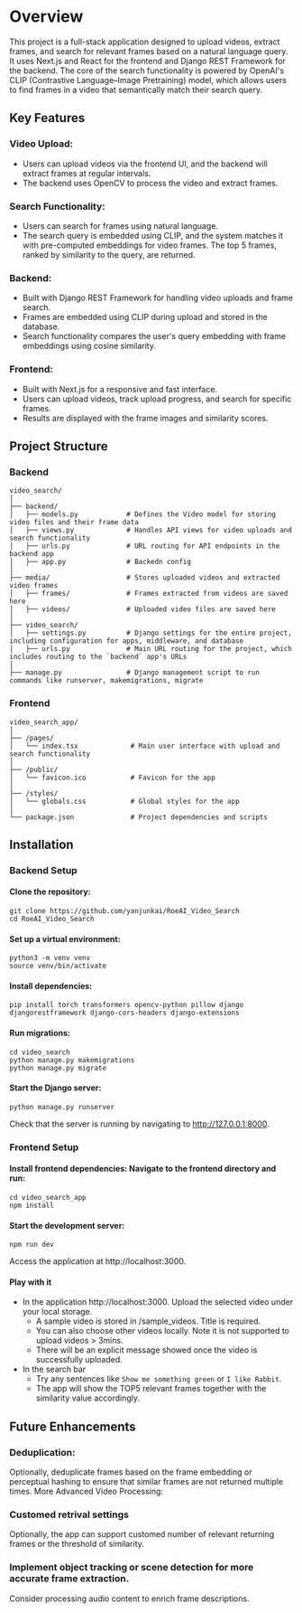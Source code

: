 # Overview
This project is a full-stack application designed to upload videos, extract frames, and search for relevant frames 
based on a natural language query. It uses Next.js and React for the frontend and Django REST Framework for the backend.
The core of the search functionality is powered by OpenAI's CLIP (Contrastive Language–Image Pretraining) model, 
which allows users to find frames in a video that semantically match their search query.


## Key Features
### Video Upload:
- Users can upload videos via the frontend UI, and the backend will extract frames at regular intervals. 
- The backend uses OpenCV to process the video and extract frames.

### Search Functionality:
- Users can search for frames using natural language. 
- The search query is embedded using CLIP, and the system matches it with pre-computed embeddings for video frames.
The top 5 frames, ranked by similarity to the query, are returned.

### Backend:
- Built with Django REST Framework for handling video uploads and frame search. 
- Frames are embedded using CLIP during upload and stored in the database.
- Search functionality compares the user's query embedding with frame embeddings using cosine similarity.

### Frontend:
- Built with Next.js for a responsive and fast interface.
- Users can upload videos, track upload progress, and search for specific frames. 
- Results are displayed with the frame images and similarity scores.

## Project Structure

### Backend
```
video_search/
│
├── backend/
│   ├── models.py            # Defines the Video model for storing video files and their frame data
│   ├── views.py             # Handles API views for video uploads and search functionality
│   ├── urls.py              # URL routing for API endpoints in the backend app
│   ├── app.py               # Backedn config
│
├── media/                   # Stores uploaded videos and extracted video frames
│   ├── frames/              # Frames extracted from videos are saved here
│   ├── videos/              # Uploaded video files are saved here
│
├── video_search/
│   ├── settings.py          # Django settings for the entire project, including configuration for apps, middleware, and database
│   ├── urls.py              # Main URL routing for the project, which includes routing to the `backend` app's URLs
│
├── manage.py                # Django management script to run commands like runserver, makemigrations, migrate

```

### Frontend
```
video_search_app/
│
├── /pages/
│   └── index.tsx             # Main user interface with upload and search functionality
│
├── /public/
│   └── favicon.ico           # Favicon for the app
│
├── /styles/
│   └── globals.css           # Global styles for the app
│
└── package.json              # Project dependencies and scripts
```

## Installation
### Backend Setup
#### Clone the repository:
```
git clone https://github.com/yanjunkai/RoeAI_Video_Search
cd RoeAI_Video_Search
```
#### Set up a virtual environment:
```
python3 -m venv venv
source venv/bin/activate
```

#### Install dependencies:
```
pip install torch transformers opencv-python pillow django djangorestframework django-cors-headers django-extensions
```

#### Run migrations:
```
cd video_search
python manage.py makemigrations
python manage.py migrate
```
#### Start the Django server:
```
python manage.py runserver
```
Check that the server is running by navigating to http://127.0.0.1:8000.

### Frontend Setup
#### Install frontend dependencies: Navigate to the frontend directory and run:
```
cd video_search_app
npm install
```

#### Start the development server:
```
npm run dev
```
Access the application at http://localhost:3000.

#### Play with it
- In the application http://localhost:3000. Upload the selected video under your local storage.
  - A sample video is stored in /sample_videos. Title is required. 
  - You can also choose other videos locally. Note it is not supported to upload videos > 3mins.
  - There will be an explicit message showed once the video is successfully uploaded.
- In the search bar
  - Try any sentences like `Show me something green` or `I like Rabbit`.
  - The app will show the TOP5 relevant frames together with the similarity value accordingly.



## Future Enhancements
### Deduplication:
Optionally, deduplicate frames based on the frame embedding or perceptual hashing to ensure that similar frames are not returned multiple times.
More Advanced Video Processing:

### Customed retrival settings
Optionally, the app can support customed number of relevant returning frames or the threshold of similarity.

### Implement object tracking or scene detection for more accurate frame extraction.
Consider processing audio content to enrich frame descriptions.